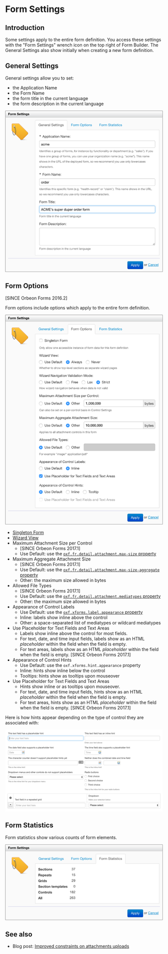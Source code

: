 # Form Settings

<!-- toc -->

## Introduction

Some settings apply to the entire form definition. You access these settings with the "Form Settings" wrench icon on the top right of Form Builder. The General Settings also show initially when creating a new form definition.

## General Settings

General settings allow you to set:

- the Application Name
- the Form Name
- the form title in the current language
- the form description in the current language

<img alt="" src="images/form-settings-general.png" width="602">

## Form Options

[SINCE Orbeon Forms 2016.2]

Form options include options which apply to the entire form definition.

![](images/form-settings-options.png)

- [Singleton Form](../form-runner/advanced/singleton-form.md) 
- [Wizard View](../form-runner/feature/wizard-view.md)
- Maximum Attachment Size per Control
    - [SINCE Orbeon Forms 2017.1]
    - Use Default: use the [`oxf.fr.detail.attachment.max-size` property](../configuration/properties/form-runner-attachments.md#maximum-attachment-size)
- Maximum Aggregate Attachment Size
    - [SINCE Orbeon Forms 2017.1]
    - Use Default: use the [`oxf.fr.detail.attachment.max-size-aggregate` property](../configuration/properties/form-runner-attachments.md#maximum-aggregate-attachment-size)
    - Other: the maximum size allowed in bytes
- Allowed File Types
    - [SINCE Orbeon Forms 2017.1]
    - Use Default: use the [`oxf.fr.detail.attachment.mediatypes` property](../configuration/properties/form-runner-attachments.md#allowed-file-types)
    - Other: the maximum size allowed in bytes
- Appearance of Control Labels
    - Use Default: use the [`oxf.xforms.label.appearance` property](../xforms/controls/input.md#per-form-properties)
    - Inline: labels show inline above the control
    - Other: a space-separated list of mediatypes or wildcard mediatypes
- Use Placeholder for Text Fields and Text Areas
    - Labels show inline above the control for most fields.
    - For text, date, and time input fields, labels show as an HTML *placeholder* within the field when the field is empty.
    - For text areas, labels show as an HTML *placeholder* within the field when the field is empty. [SINCE Orbeon Forms 2017.1]
- Appearance of Control Hints
    - Use Default: use the `oxf.xforms.hint.appearance` property
    - Inline: hints show inline below the control
    - Tooltips: hints show as tooltips upon mouseover
- Use Placeholder for Text Fields and Text Areas
    - Hints show inline or as tooltips upon mouseover.
    - For text, date, and time input fields, hints show as an HTML *placeholder* within the field when the field is empty.
    - For text areas, hints show as an HTML *placeholder* within the field when the field is empty. [SINCE Orbeon Forms 2017.1]

Here is how hints appear depending on the type of control they are associated with:

![](../form-runner/images/placeholder-and-inline-hints.png)

## Form Statistics

Form statistics show various counts of form elements.

![](images/form-settings-stats.png)

## See also

- Blog post: [Improved constraints on attachments uploads](http://blog.orbeon.com/2017/04/improved-constraints-on-attachments.html)
